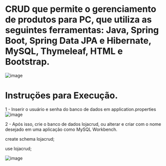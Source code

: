 # CRUD que permite o gerenciamento de produtos para PC, que utiliza as seguintes ferramentas: Java, Spring Boot, Spring Data JPA e Hibernate, MySQL, Thymeleaf, HTML e Bootstrap.
![image](https://github.com/user-attachments/assets/28192f65-f397-4949-99dc-361fa68532a4)

# Instruçöes para Execução.
1 - Inserir o usuário e senha do banco de dados em application.properties
![image](https://github.com/user-attachments/assets/882147f8-8019-426a-8f17-d9ec2d6339cc)

2 - Após isso, crie o banco de dados lojacrud, ou alterar e criar com o nome desejado em uma aplicação como MySQL Workbench.

create schema lojacrud;

use lojacrud;


![image](https://github.com/user-attachments/assets/4c1ad371-4a4d-44af-a7fb-bc0d3008647d)
